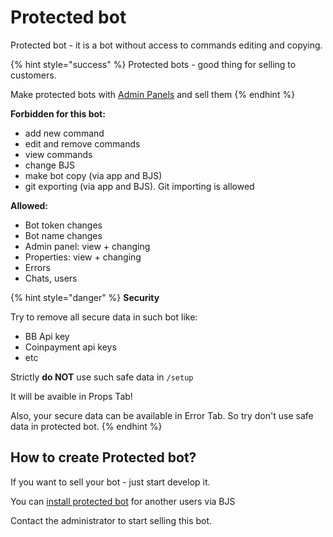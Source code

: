 # Protected bot

Protected bot - it is a bot without access to commands editing and copying.

{% hint style="success" %}
Protected bots - good thing for selling to customers.

Make protected bots with [Admin Panels](https://help.bots.business/scenarios-and-bjs/admin-panel) and sell them
{% endhint %}



**Forbidden for this bot:**

* add new command
* edit and remove commands
* view commands
* change BJS
* make bot copy (via app and BJS)
* git exporting (via app and BJS). Git importing is allowed

**Allowed:**

* Bot token changes
* Bot name changes
* Admin panel: view + changing
* Properties: view + changing
* Errors
* Chats, users

{% hint style="danger" %}
**Security**

Try to remove all secure data in such bot like:

* BB Api key
* Coinpayment api keys
* etc



Strictly **do NOT** use such safe data in `/setup`

It will be avaible in Props Tab!



Also, your secure data can be available in Error Tab. So try don't use safe data in protected bot.
{% endhint %}



## How to create Protected bot?

If you want to sell your bot - just start develop it.

You can [install protected bot](https://help.bots.business/scenarios-and-bjs/bb-admin-functions#bbadmin-installbot) for another users via BJS

Contact the administrator to start selling this bot.
